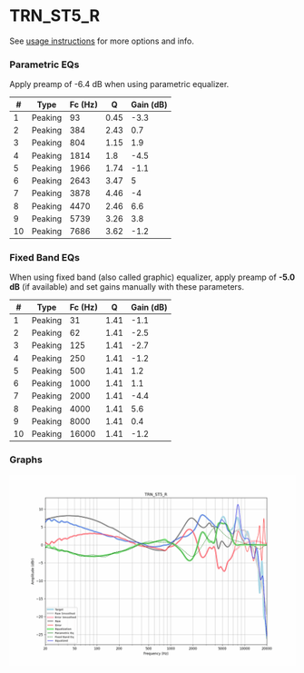 # TRN_ST5_R
See [usage instructions](https://github.com/jaakkopasanen/AutoEq#usage) for more options and info.

### Parametric EQs
Apply preamp of -6.4 dB when using parametric equalizer.

|   # | Type    |   Fc (Hz) |    Q |   Gain (dB) |
|-----|---------|-----------|------|-------------|
|   1 | Peaking |        93 | 0.45 |        -3.3 |
|   2 | Peaking |       384 | 2.43 |         0.7 |
|   3 | Peaking |       804 | 1.15 |         1.9 |
|   4 | Peaking |      1814 | 1.8  |        -4.5 |
|   5 | Peaking |      1966 | 1.74 |        -1.1 |
|   6 | Peaking |      2643 | 3.47 |         5   |
|   7 | Peaking |      3878 | 4.46 |        -4   |
|   8 | Peaking |      4470 | 2.46 |         6.6 |
|   9 | Peaking |      5739 | 3.26 |         3.8 |
|  10 | Peaking |      7686 | 3.62 |        -1.2 |

### Fixed Band EQs
When using fixed band (also called graphic) equalizer, apply preamp of **-5.0 dB** (if available) and set gains manually with these parameters.

|   # | Type    |   Fc (Hz) |    Q |   Gain (dB) |
|-----|---------|-----------|------|-------------|
|   1 | Peaking |        31 | 1.41 |        -1.1 |
|   2 | Peaking |        62 | 1.41 |        -2.5 |
|   3 | Peaking |       125 | 1.41 |        -2.7 |
|   4 | Peaking |       250 | 1.41 |        -1.2 |
|   5 | Peaking |       500 | 1.41 |         1.2 |
|   6 | Peaking |      1000 | 1.41 |         1.1 |
|   7 | Peaking |      2000 | 1.41 |        -4.4 |
|   8 | Peaking |      4000 | 1.41 |         5.6 |
|   9 | Peaking |      8000 | 1.41 |         0.4 |
|  10 | Peaking |     16000 | 1.41 |        -1.2 |

### Graphs
![](./TRN_ST5_R.png)
